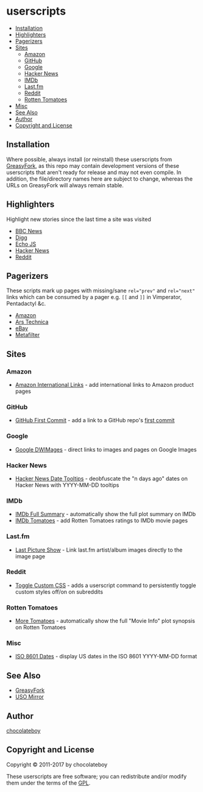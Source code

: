# userscripts

- [Installation](#installation)
- [Highlighters](#highlighters)
- [Pagerizers](#pagerizers)
- [Sites](#sites)
    - [Amazon](#amazon)
    - [GitHub](#github)
    - [Google](#google)
    - [Hacker News](#hacker-news)
    - [IMDb](#imdb)
    - [Last.fm](#last-fm)
    - [Reddit](#reddit)
    - [Rotten Tomatoes](#rotten-tomatoes)
- [Misc](#misc)
- [See Also](#see-also)
- [Author](#author)
- [Copyright and License](#copyright-and-license)

## Installation

Where possible, always install (or reinstall) these userscripts from [GreasyFork](https://greasyfork.org/en/users/23939-chocolateboy), as this repo may contain development versions of these userscripts that aren't ready for release and may not even compile. In addition, the file/directory names here are subject to change, whereas the URLs on GreasyFork will always remain stable.

## Highlighters

Highlight new stories since the last time a site was visited

* [BBC News](https://github.com/chocolateboy/userscripts/raw/master/highlight_bbc_news.user.js)
* [Digg](https://github.com/chocolateboy/userscripts/raw/master/highlight_digg.user.js)
* [Echo JS](https://github.com/chocolateboy/userscripts/raw/master/highlight_echo_js.user.js)
* [Hacker News](https://github.com/chocolateboy/userscripts/raw/master/highlight_hacker_news.user.js)
* [Reddit](https://github.com/chocolateboy/userscripts/raw/master/highlight_reddit.user.js)

## Pagerizers

These scripts mark up pages with missing/sane `rel="prev"` and `rel="next"` links which can be consumed by a pager e.g. <code>[[</code> and <code>]]</code> in Vimperator, Pentadactyl &c.

* [Amazon](https://github.com/chocolateboy/userscripts/raw/master/pagerize_amazon.user.js)
* [Ars Technica](https://github.com/chocolateboy/userscripts/raw/master/pagerize_ars_technica.user.js)
* [eBay](https://github.com/chocolateboy/userscripts/raw/master/pagerize_ebay.user.js)
* [Metafilter](https://github.com/chocolateboy/userscripts/raw/master/pagerize_metafilter.user.js)

## Sites

### Amazon

* [Amazon International Links](https://github.com/chocolateboy/userscripts/raw/master/amazon_international_links.user.js) - add international links to Amazon product pages

### GitHub

* [GitHub First Commit](https://github.com/chocolateboy/userscripts/raw/master/github_first_commit.user.js) - add a link to a GitHub repo's [first commit](http://first-commit.com)

### Google

* [Google DWIMages](https://github.com/chocolateboy/userscripts/raw/master/google_dwimages.user.js) - direct links to images and pages on Google Images

### Hacker News

* [Hacker News Date Tooltips](https://github.com/chocolateboy/userscripts/raw/master/hacker_news_date_tooltips.user.js) - deobfuscate the "n days ago" dates on Hacker News with YYYY-MM-DD tooltips

### IMDb

* [IMDb Full Summary](https://github.com/chocolateboy/userscripts/raw/master/imdb_full_summary.user.js) - automatically show the full plot summary on IMDb
* [IMDb Tomatoes](https://github.com/chocolateboy/userscripts/raw/master/imdb_tomatoes.user.js) - add Rotten Tomatoes ratings to IMDb movie pages

### Last.fm

* [Last Picture Show](https://github.com/chocolateboy/userscripts/raw/master/last_picture_show.user.js) - Link last.fm artist/album images directly to the image page

### Reddit

* [Toggle Custom CSS](https://github.com/chocolateboy/userscripts/raw/master/reddit_toggle_custom_css.user.js) - adds a userscript command to persistently toggle custom styles off/on on subreddits

### Rotten Tomatoes

* [More Tomatoes](https://github.com/chocolateboy/userscripts/raw/master/more_tomatoes.user.js) - automatically show the full "Movie Info" plot synopsis on Rotten Tomatoes

### Misc

* [ISO 8601 Dates](https://github.com/chocolateboy/userscripts/raw/master/iso_8601_dates.user.js) - display US dates in the ISO 8601 YYYY-MM-DD format

## See Also

* [GreasyFork](https://greasyfork.org/en/users/23939-chocolateboy)
* [USO Mirror](http://userscripts-mirror.org/users/3169/scripts)

## Author

[chocolateboy](mailto:chocolate@cpan.org)

## Copyright and License

Copyright © 2011-2017 by chocolateboy

These userscripts are free software; you can redistribute and/or modify them under the
terms of the [GPL](http://www.gnu.org/copyleft/gpl.html).
